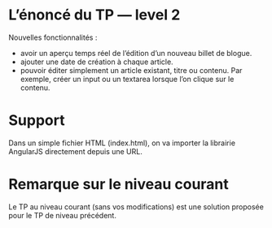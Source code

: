 # L’énoncé du TP — level 2

Nouvelles fonctionnalités :
- avoir un aperçu temps réel de l’édition d’un nouveau billet de blogue.
- ajouter une date de création à chaque article.
- pouvoir éditer simplement un article existant, titre ou contenu. Par exemple, créer un input ou un textarea lorsque l’on clique sur le contenu.

# Support

Dans un simple fichier HTML (index.html), on va importer la librairie AngularJS directement depuis une URL.

# Remarque sur le niveau courant

Le TP au niveau courant (sans vos modifications) est une solution proposée pour le TP de niveau précédent.